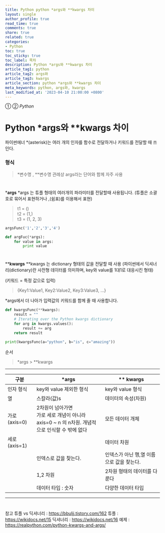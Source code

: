 ```yaml
---
title: Python python *args와 **kwargs 차이
layout: single
author_profile: true
read_time: true
comments: true
share: true
related: true
categories:
- Python
toc: true
toc_sticky: true
toc_label: 목차
description: Python *args와 **kwargs 차이
article_tag1: python
article_tag2: args와
article_tag3: kwargs
article_section: python *args와 **kwargs 차이
meta_keywords: python, args와, kwargs
last_modified_at: '2023-04-10 21:00:00 +0800'
---
```

① ② *Python* 

# Python *args와 **kwargs 차이





파이썬에너 *(asterisk)는 여러 개의 인자를 함수로 전달하거나 키워드를 전달할 때 쓰인다.

### 형식

> *변수명 , **변수명
관례상 args라는 단어와 함께 자주 사용

#

***args** 
*args 는 튜플 형태의 여러개의 파라미터를 전달할때 사용됩니다.
(튜플은 소괄호로 묶어서 표현하거나 ,(쉼표)를 이용해서 표현)
> t1 = () <br>
> t2 = (1,) <br>
> t3 = (1, 2, 3)

```python
argsFunc('1','2','3','4')

def argFuc(*args):
    for value in args:
        print value
```

#

****kwargs** 
 **kwargs 는 dictionary 형태의 값을 전달할 때 사용
(파이썬에서 딕셔너리(dictionary)란 사전형 데이터를 의미하며, key와 value를 1대1로 대응시킨 형태)

(키워드 = 특정 값으로 입력) 
>{Key1:Value1, Key2:Value2, Key3:Value3, ...}

*args에서 더 나아가 입력값의 키워드를 함께 줄 때 사용합니다.

```python
def kwargsFunc(**kwargs):
    result = ""
    # Iterating over the Python kwargs dictionary
    for arg in kwargs.values():
        result += arg
    return result

print(kwargsFunc(a="python", b="is", c="amazing"))
```


순서

> *args > **kwargs

---
|구분	|   *args	| ** kwargs         |
|---    |---        |---            |	
|인자 형식	    |   key와 value 제외한 형식 |key와 value 형식|
|열	    |스칼라(값)s|데이터의 속성(차원)
|가로(axis=0)	|2차원이 넘아가면 <br>가로 세로 개념이 아니라 <br>axis=0 ~ n 의 n차원. 개념적으로 인식할 수 밖에 없다	|모든 데이터 개체
|세로(axis=1)	|           |데이터 차원 
|       |인덱스로 값을 찾는다. | 인덱스가 아닌 행,열 이름으로 값을 찾는다.
|       |1,2 차원              | 2차원 형태의 데이터를 다룬다
|       |데이터 타입 : 숫자     | 다양한 데이터 타입
---


 
#

참고
튜플 vs 딕셔너리 : https://bbuljj.tistory.com/162
튜플 : https://wikidocs.net/15
딕셔너리 : https://wikidocs.net/16
예제 : https://realpython.com/python-kwargs-and-args/

#